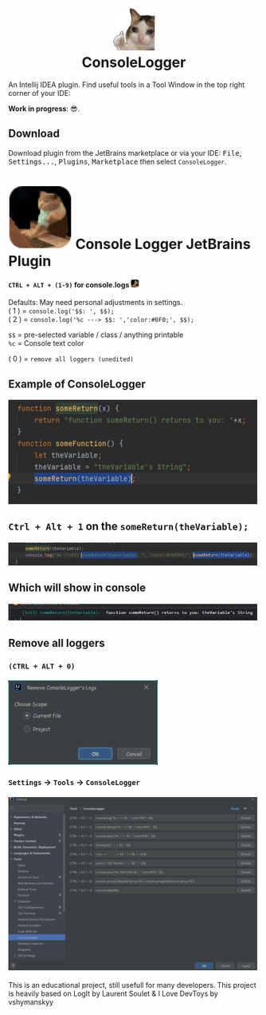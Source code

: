 
<h1 align="center">
    <a href="">
      <img src="./src/main/resources/META-INF/pluginIcon3.svg" width="84" height="84" alt="logo"/>
    </a><br/>
    ConsoleLogger
</h1>

An Intellij IDEA plugin.
Find useful tools in a Tool Window in the top right corner of your IDE:

**Work in progress**: 😎.
## Download
Download plugin from the JetBrains marketplace or via your IDE: <kbd>File</kbd>, <kbd>Settings...</kbd>, <kbd>Plugins</kbd>, 
<kbd>Marketplace</kbd> then select `ConsoleLogger`.

# ![Build](./src/main/resources/META-INF/pluginIcon.svg) Console Logger JetBrains Plugin

<!-- Plugin description -->
####  `CTRL + ALT + (1-9)` for console.logs [<img src="https://github.com/bg-omar/consolelogger/blob/v0.0.22/.github/pics/pluginIcon.svg?raw=true"  width="16px"/>]() 

Defaults:  May need personal adjustments in settings.  
( 1 ) = ```console.log('$$: ', $$);```  
( 2 ) = ```console.log('%c ---> $$: ','color:#0F0;', $$);```   

 `$$` = pre-selected variable / class / anything printable  
 `%c` = Console text color
           
( 0 ) = `remove all loggers (unedited)`      

## Example of ConsoleLogger  
#### [<img src="https://github.com/bg-omar/consolelogger/blob/master/.github/pics/preview1.png?raw=true" width="500px"/>]()  
## `Ctrl + Alt + 1`  on the `someReturn(theVariable);`  
#### [<img src="https://github.com/bg-omar/consolelogger/blob/master/.github/pics/preview2.png?raw=true" width="500px%"/>]()  
## Which will show in console
#### [<img src="https://github.com/bg-omar/consolelogger/blob/master/.github/pics/preview3.png?raw=true" width="500px%"/>]()  
## Remove all loggers  
### `(CTRL + ALT + 0)`  
#### [<img src="https://github.com/bg-omar/consolelogger/blob/master/.github/pics/preview6.png?raw=true" width="300px%"/>]()  
### `Settings` -> `Tools` -> `ConsoleLogger`  
#### [<img src="https://github.com/bg-omar/consolelogger/blob/master/.github/pics/SettingPreview.png?raw=true" width="500px%"/>]()  

This is an educational project, still usefull for many developers.
This project is heavily based on LogIt by Laurent Soulet &  I Love DevToys by vshymanskyy

<!-- Plugin description end -->
